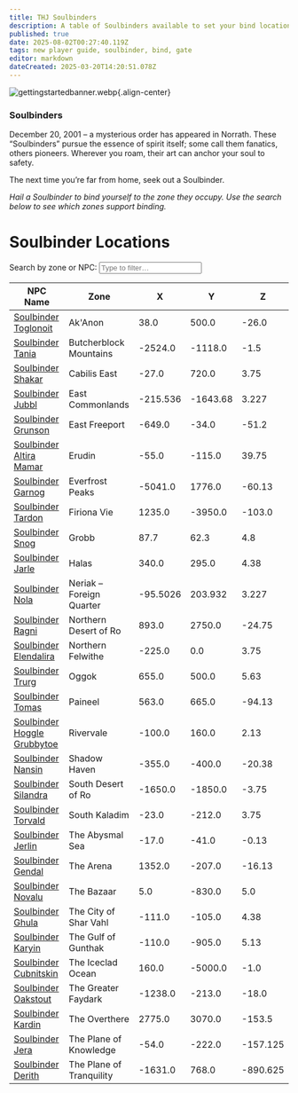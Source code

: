 ```yaml
---
title: THJ Soulbinders
description: A table of Soulbinders available to set your bind location across Norrath!
published: true
date: 2025-08-02T00:27:40.119Z
tags: new player guide, soulbinder, bind, gate
editor: markdown
dateCreated: 2025-03-20T14:20:51.078Z
---
```


![gettingstartedbanner.webp](/gettingstartedbanner.webp){.align-center}

<div class="page-container">
<div class="blurb-container">
<h3>Soulbinders</h3>
<p>December 20, 2001 – a mysterious order has appeared in Norrath.  These “Soulbinders” pursue the essence of spirit itself; some call them fanatics, others pioneers.  Wherever you roam, their art can anchor your soul to safety.</p>
<p>The next time you’re far from home, seek out a Soulbinder.</p>
<p class="ooc"><em>Hail a Soulbinder to bind yourself to the zone they occupy.  Use the search below to see which zones support binding.</em></p>
</div>
<div class="search-container">
<h1>Soulbinder Locations</h1>
<label for="searchInput">Search by zone or NPC:</label>
<input type="text" id="searchInput" placeholder="Type to filter…">
</div>
<table id="soulbinderTable">
<thead><tr><th>NPC Name</th><th>Zone</th><th>X</th><th>Y</th><th>Z</th></tr></thead>
<tbody>
<tr><td><a href="https://eqdb.net/npc/detail/55152">Soulbinder Toglonoit</a></td><td>Ak'Anon</td><td>38.0</td><td>500.0</td><td>-26.0</td></tr>
<tr><td><a href="https://eqdb.net/npc/detail/68136">Soulbinder Tania</a></td><td>Butcherblock Mountains</td><td>-2524.0</td><td>-1118.0</td><td>-1.5</td></tr>
<tr><td><a href="https://eqdb.net/npc/detail/106117">Soulbinder Shakar</a></td><td>Cabilis East</td><td>-27.0</td><td>720.0</td><td>3.75</td></tr>
<tr><td><a href="https://eqdb.net/npc/detail/408170">Soulbinder Jubbl</a></td><td>East Commonlands</td><td>-215.536</td><td>-1643.68</td><td>3.227</td></tr>
<tr><td><a href="https://eqdb.net/npc/detail/10191">Soulbinder Grunson</a></td><td>East Freeport</td><td>-649.0</td><td>-34.0</td><td>-51.2</td></tr>
<tr><td><a href="https://eqdb.net/npc/detail/24035">Soulbinder Altira Mamar</a></td><td>Erudin</td><td>-55.0</td><td>-115.0</td><td>39.75</td></tr>
<tr><td><a href="https://eqdb.net/npc/detail/30089">Soulbinder Garnog</a></td><td>Everfrost Peaks</td><td>-5041.0</td><td>1776.0</td><td>-60.13</td></tr>
<tr><td><a href="https://eqdb.net/npc/detail/84206">Soulbinder Tardon</a></td><td>Firiona Vie</td><td>1235.0</td><td>-3950.0</td><td>-103.0</td></tr>
<tr><td><a href="https://eqdb.net/npc/detail/52068">Soulbinder Snog</a></td><td>Grobb</td><td>87.7</td><td>62.3</td><td>4.8</td></tr>
<tr><td><a href="https://eqdb.net/npc/detail/29076">Soulbinder Jarle</a></td><td>Halas</td><td>340.0</td><td>295.0</td><td>4.38</td></tr>
<tr><td><a href="https://eqdb.net/npc/detail/40007">Soulbinder Nola</a></td><td>Neriak – Foreign Quarter</td><td>-95.5026</td><td>203.932</td><td>3.227</td></tr>
<tr><td><a href="https://eqdb.net/npc/detail/34125">Soulbinder Ragni</a></td><td>Northern Desert of Ro</td><td>893.0</td><td>2750.0</td><td>-24.75</td></tr>
<tr><td><a href="https://eqdb.net/npc/detail/61067">Soulbinder Elendalira</a></td><td>Northern Felwithe</td><td>-225.0</td><td>0.0</td><td>3.75</td></tr>
<tr><td><a href="https://eqdb.net/npc/detail/49082">Soulbinder Trurg</a></td><td>Oggok</td><td>655.0</td><td>500.0</td><td>5.63</td></tr>
<tr><td><a href="https://eqdb.net/npc/detail/75115">Soulbinder Tomas</a></td><td>Paineel</td><td>563.0</td><td>665.0</td><td>-94.13</td></tr>
<tr><td><a href="https://eqdb.net/npc/detail/19032">Soulbinder Hoggle Grubbytoe</a></td><td>Rivervale</td><td>-100.0</td><td>160.0</td><td>2.13</td></tr>
<tr><td><a href="https://eqdb.net/npc/detail/150310">Soulbinder Nansin</a></td><td>Shadow Haven</td><td>-355.0</td><td>-400.0</td><td>-20.38</td></tr>
<tr><td><a href="https://eqdb.net/npc/detail/35068">Soulbinder Silandra</a></td><td>South Desert of Ro</td><td>-1650.0</td><td>-1850.0</td><td>-3.75</td></tr>
<tr><td><a href="https://eqdb.net/npc/detail/60047">Soulbinder Torvald</a></td><td>South Kaladim</td><td>-23.0</td><td>-212.0</td><td>3.75</td></tr>
<tr><td><a href="https://eqdb.net/npc/detail/279040">Soulbinder Jerlin</a></td><td>The Abysmal Sea</td><td>-17.0</td><td>-41.0</td><td>-0.13</td></tr>
<tr><td><a href="https://eqdb.net/npc/detail/77000">Soulbinder Gendal</a></td><td>The Arena</td><td>1352.0</td><td>-207.0</td><td>-16.13</td></tr>
<tr><td><a href="https://eqdb.net/npc/detail/1120000785">Soulbinder Novalu</a></td><td>The Bazaar</td><td>5.0</td><td>-830.0</td><td>5.0</td></tr>
<tr><td><a href="https://eqdb.net/npc/detail/155090">Soulbinder Ghula</a></td><td>The City of Shar Vahl</td><td>-111.0</td><td>-105.0</td><td>4.38</td></tr>
<tr><td><a href="https://eqdb.net/npc/detail/224109">Soulbinder Karyin</a></td><td>The Gulf of Gunthak</td><td>-110.0</td><td>-905.0</td><td>5.13</td></tr>
<tr><td><a href="https://eqdb.net/npc/detail/110072">Soulbinder Cubnitskin</a></td><td>The Iceclad Ocean</td><td>160.0</td><td>-5000.0</td><td>-1.0</td></tr>
<tr><td><a href="https://eqdb.net/npc/detail/54179">Soulbinder Oakstout</a></td><td>The Greater Faydark</td><td>-1238.0</td><td>-213.0</td><td>-18.0</td></tr>
<tr><td><a href="https://eqdb.net/npc/detail/93156">Soulbinder Kardin</a></td><td>The Overthere</td><td>2775.0</td><td>3070.0</td><td>-153.5</td></tr>
<tr><td><a href="https://eqdb.net/npc/detail/202120">Soulbinder Jera</a></td><td>The Plane of Knowledge</td><td>-54.0</td><td>-222.0</td><td>-157.125</td></tr>
<tr><td><a href="https://eqdb.net/npc/detail/203363">Soulbinder Derith</a></td><td>The Plane of Tranquility</td><td>-1631.0</td><td>768.0</td><td>-890.625</td></tr>
</tbody>
</table>
</div>